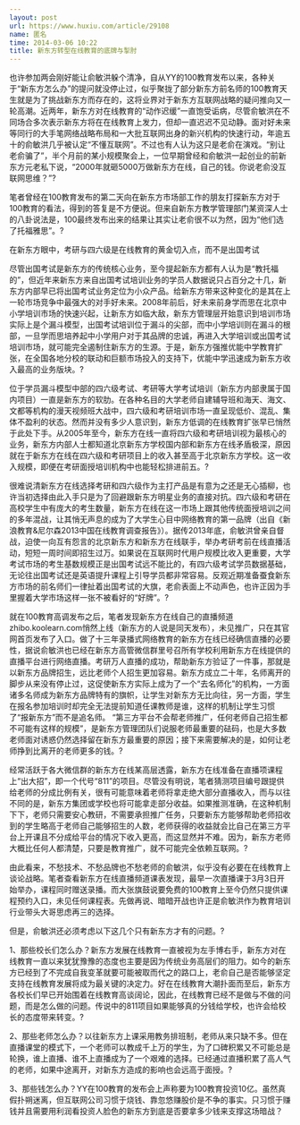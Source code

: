 ```yaml
---
layout: post
url: https://www.huxiu.com/article/29108
name: 匿名
time: 2014-03-06 10:22
title: 新东方转型在线教育的底牌与掣肘
---
```

也许参加两会刚好能让俞敏洪躲个清净，自从YY的100教育发布以来，各种关于“新东方怎么办”的提问就没停止过，似乎聚拢了部分新东方前名师的100教育天生就是为了挑战新东方而存在的，这将业界对于新东方互联网战略的疑问推向又一轮高潮。近两年，新东方对在线教育的“动作迟缓”一直饱受诟病，尽管俞敏洪在不同场合多次表示新东方将在在线教育上发力，但却一直迟迟不见动静。面对好未来等同行的大手笔网络战略布局和一大批互联网出身的新兴机构的快速行动，年逾五十的俞敏洪几乎被认定“不懂互联网”。不过也有人认为这只是老俞在演戏。“别让老俞骗了”，半个月前的某小规模聚会上，一位早期曾经和俞敏洪一起创业的前新东方元老私下说，“2000年就砸5000万做新东方在线，自己的钱。你说老俞没互联网思维？”?

笔者曾经在100教育发布的第二天向在新东方市场部工作的朋友打探新东方对于100教育的看法，得到的答复是不方便说。但来自新东方教学管理部门某资深人士的八卦说法是，100最终发布出来的结果让其实让老俞很不以为然，因为“他们选了托福雅思”。?

在新东方眼中，考研与四六级是在线教育的黄金切入点，而不是出国考试

尽管出国考试是新东方的传统核心业务，至今提起新东方都有人认为是“教托福的”，但近年来新东方来自出国考试培训业务的学员人数据说只占百分之十几，新东方内部早已将出国考试业务定位为小众产品。给新东方带来这种变化的是其在上一轮市场竞争中最强大的对手好未来。2008年前后，好未来前身学而思在北京中小学培训市场的快速兴起，让新东方如临大敌，新东方管理层开始意识到培训市场实际上是个漏斗模型，出国考试培训位于漏斗的尖部，而中小学培训则在漏斗的根部，一旦学而思培养起中小学用户对于其品牌的忠诚，再进入大学培训或出国考试培训市场，就可能完全遏制住新东方的生源。于是，新东方强推优能中学教育扩张，在全国各地分校的联动和巨额市场投入的支持下，优能中学迅速成为新东方收入最高的业务版块。?

位于学员漏斗模型中部的四六级考试、考研等大学考试培训（新东方内部隶属于国内项目）一直是新东方的软肋。在各种名目的大学老师自建辅导班和海天、海文、文都等机构的漫天视频班大战中，四六级和考研培训市场一直呈现低价、混乱、集体不盈利的状态。然而并没有多少人意识到，新东方低调的在线教育扩张早已悄然于此处下手。从2005年至今，新东方在线一直将四六级和考研培训视为最核心的业务，新东方内部人士都知道北京新东方学校国内部和新东方在线矛盾极深，原因就在于新东方在线在四六级和考研项目上的收入甚至高于北京新东方学校。这一收入规模，即便在考研面授培训机构中也能轻松排进前五。?

很难说清新东方在线选择考研和四六级作为主打产品是有意为之还是无心插柳，也许当初选择由此入手只是为了回避跟新东方明星业务的直接对抗。四六级和考研在高校学生中有庞大的考生数量，新东方在线在这一市场上跟其他传统面授培训之间的多年混战，让其悄无声息的成为了大学生心目中网络教育的第一品牌（出自《新浪教育&尼尔森2013中国在线教育调查报告》）。据传2013年底，俞敏洪曾亲自督战，迫使一向互有怨言的北京新东方和新东方在线联手，举办考研考前在线直播活动，短短一周时间即招生过万。如果说在互联网时代用户规模比收入更重要，大学考试市场的考生基数规模正是出国考试远不能比的，有四六级考试学员数据基础，无论往出国考试还是英语提升课程上引导学员都非常容易。反观近期准备蚕食新东方市场的前名师们一律扯着出国考试的大旗，老俞表面上不动声色，也许正因为手里握着大学市场这样一张不被看好的“好牌”。?

就在100教育高调发布之后，笔者发现新东方在线自己的直播频道zhibo.koolearn.com悄然上线（新东方的人说是同天发布），未见推广，只在其官网首页发布了入口。做了十三年录播式网络教育的新东方在线已经确信直播的必要性，据说俞敏洪也已经在新东方高管微信群里号召所有学校利用新东方在线提供的直播平台进行网络直播。考研万人直播的成功，帮助新东方验证了一件事，那就是以新东方品牌招生，远比老师个人招生更加容易。新东方成立二十年，名师离开的脚步从来没有停止过，这促使新东方实际上成为了一个“去名师化”的机构，一方面诸多名师成为新东方品牌特有的旗帜，让学生对新东方无比向往，另一方面，学生在报名参加培训时却完全无法提前知道任课教师是谁，这样的机制让学生习惯了“报新东方”而不是追名师。 “第三方平台不会帮老师推广，任何老师自己招生都不可能有这样的规模”，是新东方管理团队们说服老师最重要的砝码，也是大多数老师面对诱惑仍然选择留在新东方最重要的原因；接下来需要解决的是，如何让老师挣到比离开的老师更多的钱。?

经常活跃于各大微信群的新东方在线某高层透露，新东方在线准备在直播项课程上“出大招”，即一个代号“811”的项目。尽管没有明说，笔者猜测项目编号跟提供给老师的分成比例有关，很有可能意味着老师将拿走绝大部分直播收入，而与以往不同的是，新东方集团或学校也将可能拿走部分收益。如果推测准确，在这种机制下下，老师只需要安心教研，不需要承担推广任务，只要新东方能够帮助老师招收到的学生略高于老师自己能够招生的人数，老师获得的收益就会比自己在第三方平台上开课且不分成给平台的情况下收入更高，而这显然并不难。因为，新东方老师大概比任何人都清楚，只要是教育推广，就不可能完全依赖互联网。?

由此看来，不愁技术、不愁品牌也不愁老师的俞敏洪，似乎没有必要在在线教育上谈论战略。笔者查看新东方在线直播频道课表发现，最早一次直播课于3月3日开始举办，课程同时赠送录播。而大张旗鼓说要免费的100教育上至今仍然只提供课程预约入口，未见任何课程表。先做再说、暗暗开战也许正是俞敏洪作为教育培训行业带头大哥思虑再三的选择。

但是，俞敏洪还必须考虑以下这几个只有新东方才有的问题。?

1、那些校长们怎么办？新东方发展在线教育一直被视为左手博右手，新东方对在线教育一直以来犹犹豫豫的态度也主要是因为传统业务高层们的阻力。如今的新东方已经到了不完成自我变革就要可能被取而代之的路口上，老俞自己是否能够坚定支持在线教育发展将成为最关键的决定力。好在在线教育大潮扑面而至后，新东方各校长们早已开始围着在线教育高谈阔论，因此，在线教育已经不是做与不做的问题，而是怎么做的问题。传说中的811项目如果能够真的分钱给学校，也许会给校长的态度带来转变。?

2、那些老师怎么办？以往新东方上课采用教务排班制，老师从来只缺不多。但在直播课堂的模式下，一个老师可以教成千上万的学生，为了口碑积累又不可能总是轮换，谁上直播、谁不上直播成为了一个艰难的选择。已经通过直播积累了高人气的老师，如果中途离开，对新东方造成的影响也会远高于面授。?

3、那些钱怎么办？YY在100教育的发布会上声称要为100教育投资10亿。虽然真假扑朔迷离，但互联网公司习惯于烧钱、靠忽悠赚股价是不争的事实。只习惯于赚钱并且需要用利润看投资人脸色的新东方到底是否要拿多少钱来支撑这场暗战？

